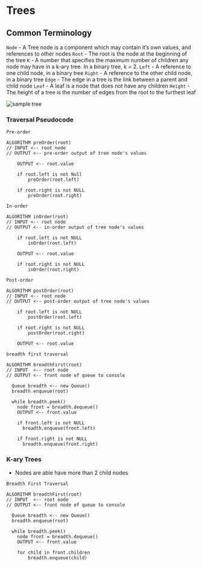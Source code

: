 # Trees

## Common Terminology

`Node` - A Tree node is a component which may contain it’s own values, and references to other nodes
`Root` - The root is the node at the beginning of the tree
`K` - A number that specifies the maximum number of children any node may have in a k-ary tree. In a binary tree, k = 2.
`Left` - A reference to one child node, in a binary tree
`Right` - A reference to the other child node, in a binary tree
`Edge` - The edge in a tree is the link between a parent and child node
`Leaf` - A leaf is a node that does not have any children
`Height` - The height of a tree is the number of edges from the root to the furthest leaf

![sample tree](https://codefellows.github.io/common_curriculum/data_structures_and_algorithms/Code_401/class-15/resources/images/BinaryTree1.PNG)

### Traversal Pseudocode

`Pre-order`
```
ALGORITHM preOrder(root)
// INPUT <-- root node
// OUTPUT <-- pre-order output of tree node's values

    OUTPUT <-- root.value

    if root.left is not Null
        preOrder(root.left)

    if root.right is not NULL
        preOrder(root.right)
```
`In-order`
```
ALGORITHM inOrder(root)
// INPUT <-- root node
// OUTPUT <-- in-order output of tree node's values

    if root.left is not NULL
        inOrder(root.left)

    OUTPUT <-- root.value

    if root.right is not NULL
        inOrder(root.right)
```
`Post-order`
```
ALGORITHM postOrder(root)
// INPUT <-- root node
// OUTPUT <-- post-order output of tree node's values

    if root.left is not NULL
        postOrder(root.left)

    if root.right is not NULL
        postOrder(root.right)

    OUTPUT <-- root.value
```
`breadth first traversal`
```
ALGORITHM breadthFirst(root)
// INPUT  <-- root node
// OUTPUT <-- front node of queue to console

  Queue breadth <-- new Queue()
  breadth.enqueue(root)

  while breadth.peek()
    node front = breadth.dequeue()
    OUTPUT <-- front.value

    if front.left is not NULL
      breadth.enqueue(front.left)

    if front.right is not NULL
      breadth.enqueue(front.right)
```

### K-ary Trees
- Nodes are able have more than 2 child nodes
  
`Breadth First Traversal`
```
ALGORITHM breadthFirst(root)
// INPUT  <-- root node
// OUTPUT <-- front node of queue to console

  Queue breadth <-- new Queue()
  breadth.enqueue(root)

  while breadth.peek()
    node front = breadth.dequeue()
    OUTPUT <-- front.value

    for child in front.children
        breadth.enqueue(child)
```